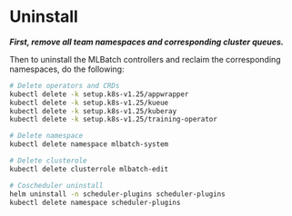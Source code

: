 # Uninstall

***First, remove all team namespaces and corresponding cluster queues.***

Then to uninstall the MLBatch controllers and reclaim the corresponding
namespaces, do the following:
```sh
# Delete operators and CRDs
kubectl delete -k setup.k8s-v1.25/appwrapper
kubectl delete -k setup.k8s-v1.25/kueue
kubectl delete -k setup.k8s-v1.25/kuberay
kubectl delete -k setup.k8s-v1.25/training-operator

# Delete namespace
kubectl delete namespace mlbatch-system

# Delete clusterole
kubectl delete clusterrole mlbatch-edit

# Coscheduler uninstall
helm uninstall -n scheduler-plugins scheduler-plugins
kubectl delete namespace scheduler-plugins
```

